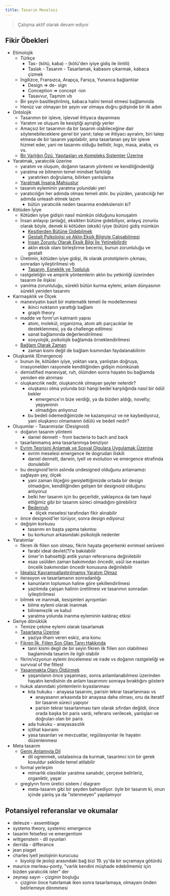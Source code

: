 ```yaml
---
title: Tasarım Meselesi
---
```


> Çalışma aktif olarak devam ediyor

## Fikir Öbekleri

- Etimolojik
  - Türkçe
    - Tas- (kötü, kaba) - (kötü'den iyiye gidiş ile ilintili)
    - Taslak - Tasarım - Tasarlamak, kabasını çıkarmak, kabaca çizmek
  - İngilizce, Fransızca, Arapça, Farsça, Yunanca bağlantılar
    - Design => de- sign
    - Conception => concept -ion
    - Tasavvur, Taşmim vb
  - Bir şeyin basitleştirilmiş, kabaca halini temsil etmesi bağlamında
  - Henüz var olmayan bir şeyin var olmaya doğru gidişinde bir ilk adım
- Ontolojik
  - Tasarımın bir işleve, işlevsel ihtiyaca dayanması
  - Yaratım ve oluşum ile kesiştiği ayrıştığı yerler
  - Amaçsız bir tasarımın da bir tasarım olabileceğine dair söylenebileceklere
    genel bir yanıt; talep ve ihtiyacı ayıralım, biri talep etmese de bir
    tasarım yapılabilir, ama tasarlanan şey bir işleve hizmet eder, yani ne
    tasarımı olduğu bellidir, logo, masa, araba, vs vs.
  - [Bir Varlığın Özü, Yapıtaşları ve Kompleks Sistemler Üzerine](../eskizler/bir-varligin-ozu-yapitaslari-ve-kompleks-sistemler-uzerine.md)
- Yaratmak, yaratıcılık üzerine
  - yaratım ve oluşum, doğanın tasarım yöntemi ve kendiliğindenliği
  - yaratma ve bilmenin temel mindset farklılığı
    - yaratırken doğrulama, bilirken yanlışlama
  - [Yaratmak İnsana Mahsustur](../eskizler/yaratmak-insana-mahsustur.md)
  - tasarım eyleminin yaratma yolundaki yeri
  - yaratıcılığın her adımda olması temeli atılır. bu yüzden, yaratıcılığı her
    adımda unleash etmek lazım
    - bütün yaratıcılık neden tasarıma endekslensin ki?
- Kötüden İyiye
  - Kötüden iyiye gidişin nasıl mümkün olduğunu konuşalım
  - İnsan anlayışı (anlağı), eksikten bütüne gidebiliyor, anlayış zorunlu olarak
    böyle, demek ki kötüden (eksik) iyiye (bütün) gidiş mümkün
    - [Kesitlerden Bütüne Gidebilmek](../eskizler/kesitlerden-butune-gidebilmek.md)
    - [Gestalt Psikolojisi ve Aklın Eksik Bilgiyle Çalışabilmesi](../eskizler/gestalt-psikolojisi-ve-aklin-eksik-bilgiyle-calisabilmesi.md)
    - [İnsan Zorunlu Olarak Eksik Bilgi İle Yetinebilirdir](../eskizler/insan-zorunlu-olarak-eksik-bilgi-ile-yetinebilirdir.md)
    - aklın eksik olanı birleştirme becerisi, bunun zorunluluğu ve gestalt
  - Üretimin, kötüden iyiye gidişi, ilk olarak prototiplerin çıkması, sonradan
    iyileştirilmesi vb
    - [Tasarım, Esneklik ve Topluluk](../eskizler/tasarim-esneklik-ve-topluluk.md)
  - rastgeleliğin ve ampirik yöntemlerin aklın bu yetkinliği üzerinden tasarım
    ile ilişkisi
  - yanılma zorunluluğu, sürekli bütün kurma eylemi, anlam dünyasının sürekli
    yeniden tasarımı
- Karmaşıklık ve Ölçek
  - maneviyatın basit bir matematik temeli ile modellenmesi
    - ikinci noktanın yarattığı bağlam
    - graph theory
  - madde ve form'un katmanlı yapısı
    - atom, molekül, organizma, atom altı parçacıklar ile desteklenmesi, ya da
      challenge edilmesi
    - sanat bağlamında değerlendirilmesi
    - sosyolojik, psikolojik bağlamda örneklendirilmesi
  - [Bağlam Olarak Zaman](../eskizler/baglam-olarak-zaman.md)
    - zaman kısmı değil de bağlam kısmından faydalanabilirim
- Oluşkanlık (Emergence)
  - bunun ile, kötüden iyiye, yoktan vara, yanlıştan doğruya, irrasyonelden
    rasyonele kendiliğinden gidişin mümkünatı
  - demistified maneviyat, ruh, ölümden sonra hayatın bu bağlamda yeniden ele
    alınması
  - oluşkancılık nedir, oluşkancılık olmayan şeyler nelerdir?
    - oluşkancı olma yolunda bizi hangi bedel karşılığında nasıl bir ödül bekler
      - emergence'ın bize verdiği, ya da bizden aldığı, novelty; yepyeninin
      - olmadığını anlıyoruz
    - bu bedeli ödemediğimizde ne kazanıyoruz ve ne kaybediyoruz, yani oluşkancı
      olmamanın ödülü ve bedeli nedir?
- Oluşumlar - Tasarımsılar (Designoid)
  - doğanın tasarım yöntemi
    - daniel dennett - from bacteria to bach and back
  - tasarlanmamış ama tasarlanmışa benziyor
  - [Evrim Teorisini Anlamak ve Sosyal Olgulara Uygulamak Üzerine](../eskizler/evrim-teorisini-anlamak-ve-sosyal-olgulara-uygulamak-uzerine.md)
    - evrim meselesi emergence ile dogrudan iliskili
    - daniel dennett, darwin, lyell ve evolution ve emergence etrafinda
      donulebilir
  - bu designoid'lerin aslında undesigned olduğunu anlamamızı sağlayan şey,
    ölçek
    - yani zaman ölçeğini genişlettiğimizde ortada bir design olmadığını,
      kendiliğinden gelişen bir designoid olduğunu anlıyoruz
    - belki her tasarım için bu geçerlidir, yaklaşınca da tam hayal ettiğimiz
      gibi bir tasarım süreci olmadığını görebiliriz
    - [Bedenruh](../eskizler/bedenruh.md)
      - ölçek meselesi tarafından fikir alınabilir
  - önce designoid'ler türüyor, sonra design ediyoruz
  - değişim korkusu
    - tasarımı en başta yapma takıntısı
    - bu korkunun arkasındaki psikolojik nedenler
- Yaratımlar
  - fikren ilk fiilen son olması, fikrin hayata geçerkenki evrimsel serüveni
    - farabi ideal devlet(?)'e bakılabilir
    - ömer'in bahsettiği antik yunan referansına değinilebilir
    - esas usülden zaman bakımından öncedir, usül ise esastan öncelik bakımından
      öncedir konusuna değinilebilir
  - [İdealsiz Kavramsallaştırılmamış Yaratım Olmaz](../eskizler/idealsiz-kavramsallastirilmamis-yaratim-olmaz.md)
  - iterasyon ve tasarlamanın sonradanlığı
    - kanunların toplumun haline göre şekillendirilmesi
    - yazılımda çalışan halinin üretilmesi ve tasarımın sonradan
      iyileştirilmesi
  - bilmek ve inanmak, kesişimleri ayrışımları
    - bilme eylemi olarak inanmak
    - bilinemezlik ve kabul
    - yaratma yolunda inanma eyleminin kaldıraç etkisi
- Geriye dönüklük
  - Temize çekme eylemi olarak tasarlamak
  - [Tasarlama Üzerine](../eskizler/tasarlama-uzerine.md)
    - yaziya ilham veren eskiz, ana konu
  - [Fikren İlk, Fiilen Son Olan Tanrı Hakkında](../eskizler/fikren-ilk-fiilen-son-olan-tanri-hakkinda.md)
    - tanri kismi degil de bir seyin fikren ilk fiilen son olabilmesi baglaminda
      tasarim ile ilgili olabilir
  - fikrin/vizyonun eylemi öncelemesi ve irade vs doğanın rastgeleliği ve
    survival of the fittest
  - [Yaşanmakta Olanı Öldürmek](../eskizler/yasanmakta-olani-oldurmek.md)
    - yaşanılanın önce yaşanması, sonra anlamlanabilmesi üzerinden hayatın
      kendisinin de anlam tasarımını sonraya bıraktığını gösterir
  - hukuk alanındaki yöntemlerin kıyaslanması
    - kıta hukuku - anayasa tasarımı, parisin tekrar tasarlanması vs
      - anayasanın arkasında bir anayasa daha olması, onu da iteratif bir tasarım
        süreci yapıyor
      - parisin tekrar tasarlanması tam olarak sıfırdan değildi, önce orada başka
        bir paris vardı, referans verilecek, yanlışları ve doğruları olan bir
        paris
    - ada hukuku - anayasasızlık
    - içtihat kavramı
    - yasa tasarıları ve mevzuatlar, regülasyonlar ile hayatın düzenlenmesi
- Meta tasarım
  - [Geniş Anlamıyla Dil](../eskizler/genis-anlamiyla-dil.md)
    - dil ogrenmek, ustalasinca da kurmak, tasarimci icin bir gerek kosuldur
      seklinde temel atilabilir
  - formal yerleşim
    - mimarlık olasılıklar yaratma sanatıdır, çerçeve belirleriz, organiktir,
      yaşar
  - greglynn form üretici sistem / diagram
    - meta-tasarım gibi bir şeyden bahsediyor. öyle bir tasarım ki, onun içinde
      yanlış ya da "istenmeyen" yapılamıyor

## Potansiyel referanslar ve okumalar

- deleuze - assemblage
- systems theory, systemic emergence
- tasarim felsefesi ve emergentism
- wittgenstein - dil oyunlari
- derrida - differance
- jean piaget
- charles lyell jeolojinin kurucusu
  - biyoloji ile jeoloji arasındaki bağ bizi 19. yy'da bir sıçramaya götürdü
- maurice merleau-ponty, "varlık kendini müşhade edebilmemiz için bizden
  yaratıcılık ister" der
- zeynep sayın - çizginin boşluğu
  - çizginin önce hatırlamak iken sonra tasarlamaya, olmayanı önden
    belirlemeye dönmmesi
